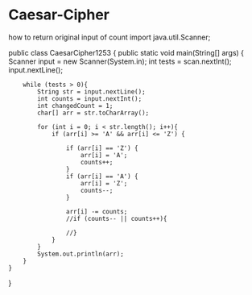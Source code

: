# Caesar-Cipher
how to return original input of count
import java.util.Scanner;

public class CaesarCipher1253 {
    public static void main(String[] args) {
        Scanner input = new Scanner(System.in);
        int tests = scan.nextInt();
        input.nextLine();

        while (tests > 0){
            String str = input.nextLine();
            int counts = input.nextInt();
            int changedCount = 1;
            char[] arr = str.toCharArray();

            for (int i = 0; i < str.length(); i++){
                if (arr[i] >= 'A' && arr[i] <= 'Z') {

                    if (arr[i] == 'Z') {
                        arr[i] = 'A';
                        counts++;
                    }
                    if (arr[i] == 'A') {
                        arr[i] = 'Z';
                        counts--;
                    }

                    arr[i] -= counts;
                    //if (counts-- || counts++){
                        
                    //}
                }
            }
            System.out.println(arr);
        }
    }
}
